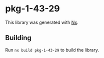 # pkg-1-43-29

This library was generated with [Nx](https://nx.dev).

## Building

Run `nx build pkg-1-43-29` to build the library.
